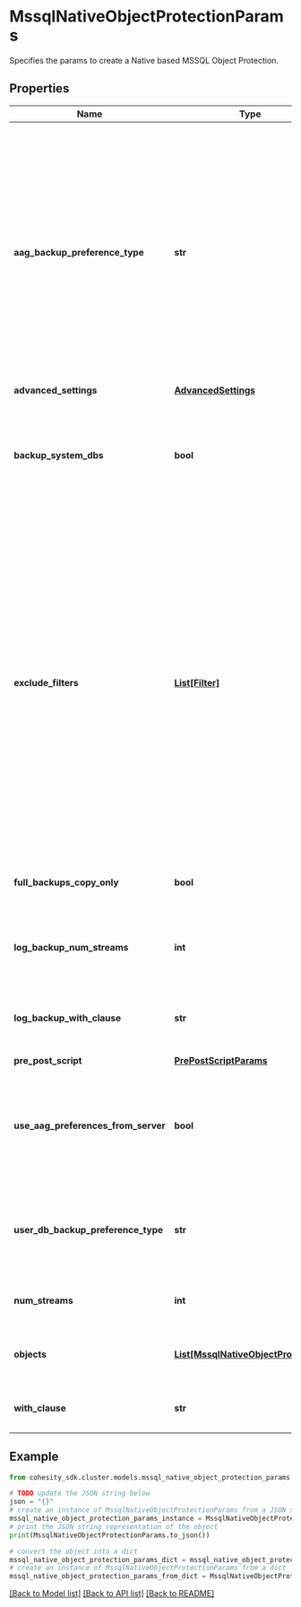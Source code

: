 # MssqlNativeObjectProtectionParams

Specifies the params to create a Native based MSSQL Object Protection.

## Properties

Name | Type | Description | Notes
------------ | ------------- | ------------- | -------------
**aag_backup_preference_type** | **str** | Specifies the preference type for backing up databases that are part of an AAG. If not specified, then default preferences of the AAG server are applied. This field wont be applicable if user DB preference is set to skip AAG databases. | [optional] 
**advanced_settings** | [**AdvancedSettings**](AdvancedSettings.md) |  | [optional] 
**backup_system_dbs** | **bool** | Specifies whether to backup system databases. If not specified then parameter is set to true. | [optional] 
**exclude_filters** | [**List[Filter]**](Filter.md) | Specifies the list of exclusion filters applied during the group creation or edit. These exclusion filters can be wildcard supported strings or regular expressions. Objects satisfying the will filters will be excluded during backup and also auto protected objects will be ignored if filtered by any of the filters. | [optional] 
**full_backups_copy_only** | **bool** | Specifies whether full backups should be copy-only. | [optional] 
**log_backup_num_streams** | **int** | Specifies the number of streams to be used for log backups. | [optional] 
**log_backup_with_clause** | **str** | Specifies the WithClause to be used for log backups. | [optional] 
**pre_post_script** | [**PrePostScriptParams**](PrePostScriptParams.md) |  | [optional] 
**use_aag_preferences_from_server** | **bool** | Specifies whether or not the AAG backup preferences specified on the SQL Server host should be used. | [optional] 
**user_db_backup_preference_type** | **str** | Specifies the preference type for backing up user databases on the host. | [optional] 
**num_streams** | **int** | Specifies the number of streams to be used. | [optional] 
**objects** | [**List[MssqlNativeObjectProtection]**](MssqlNativeObjectProtection.md) | Specifies the list of objects to be protected. | 
**with_clause** | **str** | Specifies the WithClause to be used. | [optional] 

## Example

```python
from cohesity_sdk.cluster.models.mssql_native_object_protection_params import MssqlNativeObjectProtectionParams

# TODO update the JSON string below
json = "{}"
# create an instance of MssqlNativeObjectProtectionParams from a JSON string
mssql_native_object_protection_params_instance = MssqlNativeObjectProtectionParams.from_json(json)
# print the JSON string representation of the object
print(MssqlNativeObjectProtectionParams.to_json())

# convert the object into a dict
mssql_native_object_protection_params_dict = mssql_native_object_protection_params_instance.to_dict()
# create an instance of MssqlNativeObjectProtectionParams from a dict
mssql_native_object_protection_params_from_dict = MssqlNativeObjectProtectionParams.from_dict(mssql_native_object_protection_params_dict)
```
[[Back to Model list]](../README.md#documentation-for-models) [[Back to API list]](../README.md#documentation-for-api-endpoints) [[Back to README]](../README.md)


